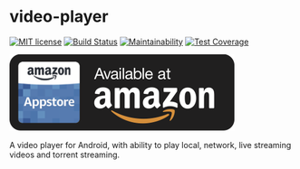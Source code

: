 # video-player
[![MIT license](https://img.shields.io/badge/License-MIT-blue.svg)](https://lbesson.mit-license.org/) [![Build Status](https://travis-ci.org/yashketkar/video-player.svg?branch=master)](https://travis-ci.org/yashketkar/video-player) [![Maintainability](https://api.codeclimate.com/v1/badges/5353b7af779f842d20be/maintainability)](https://codeclimate.com/github/yashketkar/video-player/maintainability) [![Test Coverage](https://api.codeclimate.com/v1/badges/5353b7af779f842d20be/test_coverage)](https://codeclimate.com/github/yashketkar/video-player/test_coverage)

[![Amazon Appstore](amazon-appsstore-us-black-v2.png)](http://www.amazon.com/gp/product/B00TMXH56I/ref=mas_pm_video_player)

A video player for Android, with ability to play local, network, live streaming videos and torrent streaming.
